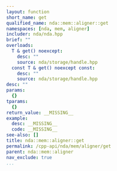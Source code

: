 ```yaml
---
layout: function
short_name: get
qualified_name: nda::mem::aligner::get
namespaces: [nda, mem, aligner]
includer: nda/nda.hpp
brief: ""
overloads:
  T & get() noexcept:
    desc: ""
    source: nda/storage/handle.hpp
  const T & get() noexcept const:
    desc: ""
    source: nda/storage/handle.hpp
desc: ""
params:
  {}
tparams:
  {}
return_value: __MISSING__
example:
  desc: __MISSING__
  code: __MISSING__
see-also: []
title: nda::mem::aligner::get
permalink: /cpp-api/nda/mem/aligner/get
parent: nda::mem::aligner
nav_exclude: true
...
```


